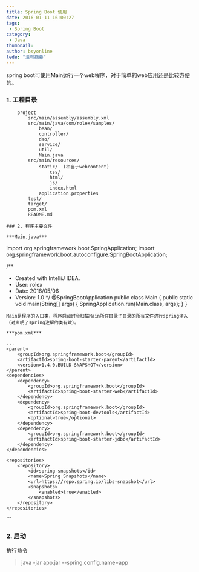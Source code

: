 ```yaml
---
title: Spring Boot 使用
date: 2016-01-11 16:00:27
tags:
 - Spring Boot
category: 
 - Java
thumbnail: 
author: bsyonline
lede: "没有摘要"
---
```



spring boot可使用Main运行一个web程序，对于简单的web应用还是比较方便的。

### 1. 工程目录
```
    project
        src/main/assembly/assembly.xml
        src/main/java/com/rolex/samples/
            bean/
            controller/
            dao/
            service/
            util/
            Main.java
        src/main/resources/
            static/  (相当于webcontent)
                css/
                html/
                js/
                index.html
            application.properties    
        test/
        target/
        pom.xml
        README.md

### 2. 程序主要文件     

***Main.java***
```
import org.springframework.boot.SpringApplication;
import org.springframework.boot.autoconfigure.SpringBootApplication;

/**
*  Created with IntelliJ IDEA.
*  User: rolex
*  Date: 2016/05/06
*  Version: 1.0
    */
   @SpringBootApplication
   public class Main {
    public static void main(String[] args) {
        SpringApplication.run(Main.class, args);
    }
   }
```
Main是程序的入口类，程序启动时会扫描Main所在目录子目录的所有文件进行spring注入（对声明了spring注解的类有效）。

***pom.xml***
```
<?xml version="1.0" encoding="UTF-8"?>
<project xmlns="http://maven.apache.org/POM/4.0.0"
         xmlns:xsi="http://www.w3.org/2001/XMLSchema-instance"
         xsi:schemaLocation="http://maven.apache.org/POM/4.0.0 http://maven.apache.org/xsd/maven-4.0.0.xsd">
    
    ...     
    <parent>
        <groupId>org.springframework.boot</groupId>
        <artifactId>spring-boot-starter-parent</artifactId>
        <version>1.4.0.BUILD-SNAPSHOT</version>
    </parent>
    <dependencies>
        <dependency>
            <groupId>org.springframework.boot</groupId>
            <artifactId>spring-boot-starter-web</artifactId>
        </dependency>
        <dependency>
            <groupId>org.springframework.boot</groupId>
            <artifactId>spring-boot-devtools</artifactId>
            <optional>true</optional>
        </dependency>
        <dependency>
            <groupId>org.springframework.boot</groupId>
            <artifactId>spring-boot-starter-jdbc</artifactId>
        </dependency>
    </dependencies>
    
    <repositories>
        <repository>
            <id>spring-snapshots</id>
            <name>Spring Snapshots</name>
            <url>https://repo.spring.io/libs-snapshot</url>
            <snapshots>
                <enabled>true</enabled>
            </snapshots>
        </repository>
    </repositories>
</project>
```

### 2. 启动

执行命令
>java -jar app.jar --spring.config.name=app

```